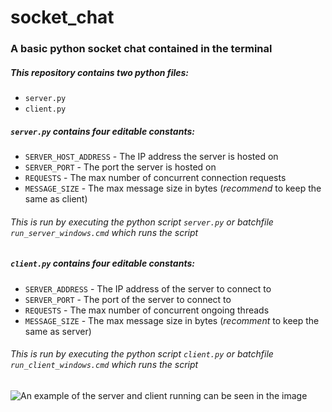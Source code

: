 # socket_chat

### A basic python socket chat contained in the terminal

##### This repository contains two python files:
- ```server.py```
- ```client.py```

##### ```server.py``` contains four editable constants:
- ```SERVER_HOST_ADDRESS``` - The IP address the server is hosted on
- ```SERVER_PORT``` - The port the server is hosted on
- ```REQUESTS``` - The max number of concurrent connection requests
- ```MESSAGE_SIZE``` - The max message size in bytes (*recommend* to keep the same as client)

###### This is run by executing the python script ```server.py``` or batchfile ```run_server_windows.cmd``` which runs the script

##### ```client.py``` contains four editable constants:
- ```SERVER_ADDRESS``` - The IP address of the server to connect to
- ```SERVER_PORT``` - The port of the server to connect to
- ```REQUESTS``` - The max number of concurrent ongoing threads
- ```MESSAGE_SIZE``` - The max message size in bytes (*recomment* to keep the same as server)

###### This is run by executing the python script ```client.py``` or batchfile ```run_client_windows.cmd``` which runs the script

![An example of the server and client running can be seen in the image](https://imgur.com/a/IF58lrQ)